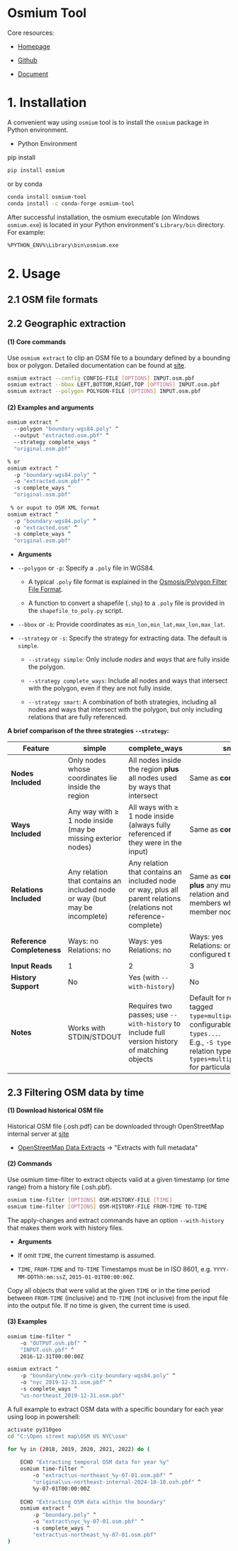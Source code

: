# Osmium Tool

Core resources:

- [Homepage](https://osmcode.org/osmium-tool/)

- [Github](https://github.com/osmcode/osmium-tool)

- [Document](https://docs.osmcode.org/osmium/latest/)

# 1. Installation

A convenient way using `osmium` tool is to install the `osmium` package in Python environment.

- Python Environment

pip install
```bash
pip install osmium
```

or by conda
```bash
conda install osmium-tool
conda install -c conda-forge osmium-tool
```

After successful installation, the osmium executable (on Windows `osmium.exe`) is located in your Python environment's `Library/bin` directory. For example:

```bash
%PYTHON_ENV%\Library\bin\osmium.exe
```

# 2. Usage

## 2.1 OSM file formats



## 2.2 Geographic extraction

#### (1) Core commands

Use `osmium extract` to clip an OSM file to a boundary defined by a bounding box or polygon. Detailed documentation can be found at [site](https://osmcode.org/osmium-tool/manual.html#creating-geographic-extracts).

```bash
osmium extract --config CONFIG-FILE [OPTIONS] INPUT.osm.pbf
osmium extract --bbox LEFT,BOTTOM,RIGHT,TOP [OPTIONS] INPUT.osm.pbf
osmium extract --polygon POLYGON-FILE [OPTIONS] INPUT.osm.pbf
```

#### (2) Examples and arguments

```bash
osmium extract ^
  --polygon "boundary-wgs84.poly" ^
  --output "extracted.osm.pbf" ^
  --strategy complete_ways ^
  "original.osm.pbf"

% or
osmium extract ^
  -p "boundary-wgs84.poly" ^
  -o "extracted.osm.pbf" ^
  -s complete_ways ^
  "original.osm.pbf"
  
 % or ouput to OSM XML format
osmium extract ^
  -p "boundary-wgs84.poly" ^
  -o "extracted.osm" ^
  -s complete_ways ^
  "original.osm.pbf"
```

- **Arguments**

- `--polygon` or `-p`: Specify a `.poly` file in WGS84.

    - A typical `.poly` file format is explained in the [Osmosis/Polygon Filter File Format](https://wiki.openstreetmap.org/wiki/Osmosis/Polygon_Filter_File_Format).

    - A function to convert a shapefile (`.shp`) to a `.poly` file is provided in the `shapefile_to_poly.py` script.

- `--bbox` or `-b`: Provide coordinates as `min_lon,min_lat,max_lon,max_lat`.

- `--strategy` or `-s`: Specify the strategy for extracting data. The default is `simple`.

    - `--strategy simple`: Only include *nodes* and *ways* that are fully inside the polygon.

    - `--strategy complete_ways`: Include all nodes and ways that intersect with the polygon, even if they are not fully inside.

    - `--strategy smart`: A combination of both strategies, including all nodes and ways that intersect with the polygon, but only including relations that are fully referenced.


**A brief comparison of the three strategies `--strategy`:**

| Feature                | simple                                                                     | complete_ways                                                                                                                   | smart                                                                                                                                                                                   |
|------------------------|----------------------------------------------------------------------------|----------------------------------------------------------------------------------------------------------------------------------|-----------------------------------------------------------------------------------------------------------------------------------------------------------------------------------------|
| **Nodes Included**         | Only nodes whose coordinates lie inside the region                         | All nodes inside the region **plus** all nodes used by ways that intersect                                                      | Same as **complete_ways**                                                                                                                                                               |
| **Ways Included**          | Any way with ≥ 1 node inside (may be missing exterior nodes)               | All ways with ≥ 1 node inside (always fully referenced if they were in the input)                                                | Same as **complete_ways**                                                                                                                                                               |
| **Relations Included**     | Any relation that contains an included node or way (but may be incomplete) | Any relation that contains an included node or way, plus all parent relations (relations not reference-complete)                  | Same as **complete_ways**, **plus** any multipolygon relation and all its members when ≥ 1 member node lies inside                                                                      |
| **Reference Completeness** | Ways: no<br>Relations: no                                                  | Ways: yes<br>Relations: no                                                                                                       | Ways: yes<br>Relations: only for configured types                                                                                                                                       |
| **Input Reads**            | 1                                                                          | 2                                                                                                                                | 3                                                                                                                                                                                       |
| **History Support**        | No                                                                         | Yes (with `--with-history`)                                                                                                      | No                                                                                                                                                                                      |
| **Notes**                  | Works with STDIN/STDOUT                                                    | Requires two passes; use `--with-history` to include full version history of matching objects                                    | Default for relations tagged `type=multipolygon`; configurable via `-S types...`. <br> E.g., `-S types=any` for all relation types, `-S types=multipolygon,route` for particular types. |


## 2.3 Filtering OSM data by time

#### (1) Download historical OSM file

Historical OSM file (.osh.pdf) can be downloaded through OpenStreetMap internal server at [site](https://osm-internal.download.geofabrik.de//index.html)

- [OpenStreetMap Data Extracts](https://download.geofabrik.de/) -> "Extracts with full metadata"

#### (2) Commands

Use osmium time-filter to extract objects valid at a given timestamp (or time range) from a history file (.osh.pbf).

```bash
osmium time-filter [OPTIONS] OSM-HISTORY-FILE [TIME]
osmium time-filter [OPTIONS] OSM-HISTORY-FILE FROM-TIME TO-TIME
```

The apply-changes and extract commands have an option `--with-history` that makes them work with history files.

- **Arguments**

- If omit `TIME`, the current timestamp is assumed.

- `TIME`, `FROM-TIME` and `TO-TIME` Timestamps must be in ISO 8601, e.g. `YYYY-MM-DDThh:mm:ssZ`, `2015-01-01T00:00:00Z`.

Copy all objects that were valid at the given `TIME` or in the time period between `FROM-TIME` (inclusive) and `TO-TIME` (not inclusive) from the input file into the output file. If no time is given, the current time is used.

#### (3) Examples


```bash
osmium time-filter ^ 
    -o "OUTPUT.osh.pbf" ^ 
    "INPUT.osh.pbf" ^
    2016-12-31T00:00:00Z

osmium extract ^
    -p "boundary\new-york-city-boundary-wgs84.poly" ^
    -o "nyc_2019-12-31.osm.pbf" ^
    -s complete_ways ^
    "us-northeast_2019-12-31.osm.pbf" 
```

A full example to extract OSM data with a specific boundary for each year using loop in powershell:

```bash
activate py310geo
cd "C:\Open street map\OSM US NYC\osm"

for %y in (2018, 2019, 2020, 2021, 2022) do (
    
    ECHO "Extracting temporal OSM data for year %y"    
    osmium time-filter ^
        -o "extract\us-northeast_%y-07-01.osm.pbf" ^
        "original\us-northeast-internal-2024-10-10.osh.pbf" ^
        %y-07-01T00:00:00Z
    
    ECHO "Extracting OSM data within the boundary"
    osmium extract ^
        -p "boundary.poly" ^
        -o "extract\nyc_%y-07-01.osm.pbf" ^
        -s complete_ways ^
        "extract\us-northeast_%y-07-01.osm.pbf"
)
```